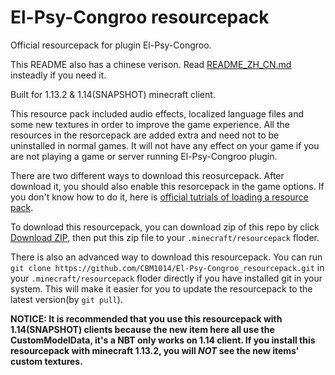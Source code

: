 # El-Psy-Congroo resourcepack
Official resourcepack for plugin El-Psy-Congroo.

This README also has a chinese verison. Read [README_ZH_CN.md](https://github.com/CBM1014/El-Psy-Congroo_resourcepack/blob/master/README_ZH_CN.md)  insteadly if you need it.

Built for 1.13.2 & 1.14(SNAPSHOT) minecraft client.

This resource pack included audio effects, localized language files and some new textures in order to improve the game experience. All the resources in the resorcepack are added extra and need not to be uninstalled in normal games. It will not have any effect on your game if you are not playing a game or server running El-Psy-Congroo plugin.

There are two different ways to download this reosurcepack. After download it, you should also enable this resorcepack in the game options. If you don't know how to do it, here is [official tutrials of loading a resource pack](https://minecraft.gamepedia.com/Tutorials/Loading_a_resource_pack).

To download this resourcepack, you can download zip of this repo by click [Download ZIP](https://github.com/CBM1014/El-Psy-Congroo_resourcepack/archive/master.zip), then put this zip file to your `.minecraft/resourcepack` floder.

There is also an advanced way to download this resourcepack. You can run `git clone https://github.com/CBM1014/El-Psy-Congroo_resourcepack.git` in your `.minecraft/resourcepack` floder directly if you have installed git in your system. This will make it easier for you to update the resourcepack to the latest version(by `git pull`).

**NOTICE: It is recommended that you use this resourcepack with 1.14(SNAPSHOT) clients because the new item here all use the CustomModelData, it's a NBT only works on 1.14 client. If you install this resourcepack with minecraft 1.13.2, you will *NOT* see the new items' custom textures.**